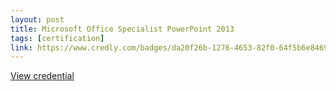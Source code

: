 ```yaml
---
layout: post
title: Microsoft Office Specialist PowerPoint 2013
tags: [certification]
link: https://www.credly.com/badges/da20f26b-1276-4653-82f0-64f5b6e84693/linked_in_profile
---
```


<a href="https://www.credly.com/badges/da20f26b-1276-4653-82f0-64f5b6e84693/linked_in_profile" target="_blank">View credential</a>

